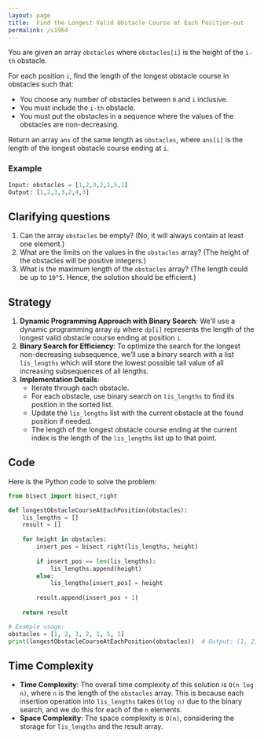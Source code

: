 ```yaml
---
layout: page
title:  Find the Longest Valid Obstacle Course at Each Position-out
permalink: /s1964
---
```


You are given an array `obstacles` where `obstacles[i]` is the height of the `i-th` obstacle.

For each position `i`, find the length of the longest obstacle course in obstacles such that:
- You choose any number of obstacles between `0` and `i` inclusive.
- You must include the `i-th` obstacle.
- You must put the obstacles in a sequence where the values of the obstacles are non-decreasing.

Return an array `ans` of the same length as `obstacles`, where `ans[i]` is the length of the longest obstacle course ending at `i`.

### Example
```python
Input: obstacles = [1,2,3,2,1,5,1]
Output: [1,2,3,3,2,4,3]
```

## Clarifying questions
1. Can the array `obstacles` be empty? (No, it will always contain at least one element.)
2. What are the limits on the values in the `obstacles` array? (The height of the obstacles will be positive integers.)
3. What is the maximum length of the `obstacles` array? (The length could be up to `10^5`. Hence, the solution should be efficient.)

## Strategy

1. **Dynamic Programming Approach with Binary Search**: We'll use a dynamic programming array `dp` where `dp[i]` represents the length of the longest valid obstacle course ending at position `i`.
2. **Binary Search for Efficiency**: To optimize the search for the longest non-decreasing subsequence, we’ll use a binary search with a list `lis_lengths` which will store the lowest possible tail value of all increasing subsequences of all lengths.
3. **Implementation Details**:
   - Iterate through each obstacle.
   - For each obstacle, use binary search on `lis_lengths` to find its position in the sorted list.
   - Update the `lis_lengths` list with the current obstacle at the found position if needed.
   - The length of the longest obstacle course ending at the current index is the length of the `lis_lengths` list up to that point.

## Code

Here is the Python code to solve the problem:

```python
from bisect import bisect_right

def longestObstacleCourseAtEachPosition(obstacles):
    lis_lengths = []
    result = []
    
    for height in obstacles:
        insert_pos = bisect_right(lis_lengths, height)
        
        if insert_pos == len(lis_lengths):
            lis_lengths.append(height)
        else:
            lis_lengths[insert_pos] = height
        
        result.append(insert_pos + 1)
    
    return result

# Example usage:
obstacles = [1, 2, 3, 2, 1, 5, 1]
print(longestObstacleCourseAtEachPosition(obstacles))  # Output: [1, 2, 3, 3, 2, 4, 3]
```

## Time Complexity

- **Time Complexity**: The overall time complexity of this solution is `O(n log n)`, where `n` is the length of the `obstacles` array. This is because each insertion operation into `lis_lengths` takes `O(log n)` due to the binary search, and we do this for each of the `n` elements.
- **Space Complexity**: The space complexity is `O(n)`, considering the storage for `lis_lengths` and the result array.